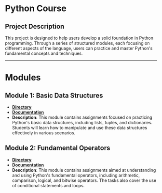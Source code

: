 # Python Course

## Project Description
This project is designed to help users develop a solid foundation in Python programming. 
Through a series of structured modules, each focusing on different aspects of the language, 
users can practice and master Python's fundamental concepts and techniques.

---

# Modules

## Module 1: Basic Data Structures
- **[Directory](./module1)**
- **[Documentation](./module1/MODULE_1.MD)**
- **Description:** This module contains assignments focused on practicing Python's basic data structures, 
including lists, tuples, and dictionaries. 
Students will learn how to manipulate and use these data structures effectively in various scenarios.

## Module 2: Fundamental Operators
- **[Directory](./module2)**
- **[Documentation](./module2/MODULE_2.MD)**
- **Description:** This module contains assignments aimed at understanding and using Python's fundamental operators, 
including arithmetic, comparison, logical, and bitwise operators. 
The tasks also cover the use of conditional statements and loops.
